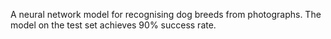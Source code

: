 A neural network model for recognising dog breeds from photographs. The model on the test set achieves 90% success rate.
